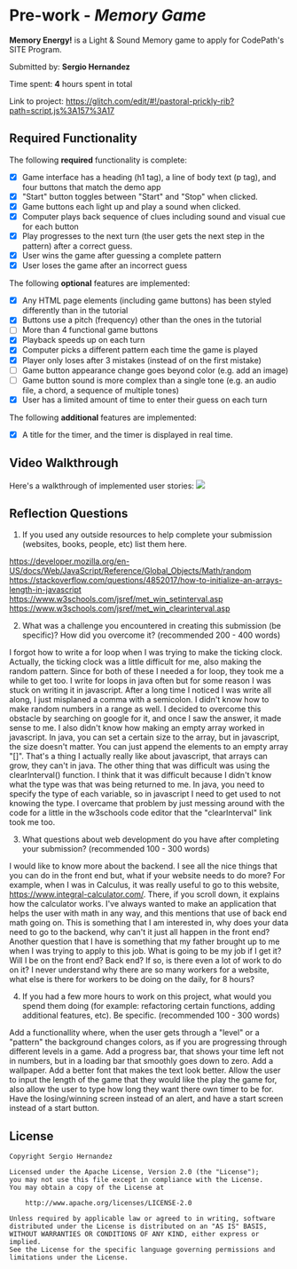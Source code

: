 # Pre-work - *Memory Game*

**Memory Energy!** is a Light & Sound Memory game to apply for CodePath's SITE Program. 

Submitted by: **Sergio Hernandez**

Time spent: **4** hours spent in total

Link to project: https://glitch.com/edit/#!/pastoral-prickly-rib?path=script.js%3A157%3A17

## Required Functionality

The following **required** functionality is complete:

* [x] Game interface has a heading (h1 tag), a line of body text (p tag), and four buttons that match the demo app
* [x] "Start" button toggles between "Start" and "Stop" when clicked. 
* [x] Game buttons each light up and play a sound when clicked. 
* [x] Computer plays back sequence of clues including sound and visual cue for each button
* [x] Play progresses to the next turn (the user gets the next step in the pattern) after a correct guess. 
* [x] User wins the game after guessing a complete pattern
* [x] User loses the game after an incorrect guess

The following **optional** features are implemented:

* [x] Any HTML page elements (including game buttons) has been styled differently than in the tutorial
* [x] Buttons use a pitch (frequency) other than the ones in the tutorial
* [ ] More than 4 functional game buttons
* [x] Playback speeds up on each turn
* [x] Computer picks a different pattern each time the game is played
* [x] Player only loses after 3 mistakes (instead of on the first mistake)
* [ ] Game button appearance change goes beyond color (e.g. add an image)
* [ ] Game button sound is more complex than a single tone (e.g. an audio file, a chord, a sequence of multiple tones)
* [x] User has a limited amount of time to enter their guess on each turn

The following **additional** features are implemented:

- [x] A title for the timer, and the timer is displayed in real time.

## Video Walkthrough

Here's a walkthrough of implemented user stories:
![](https://i.imgur.com/zPpFrzk.gif)



## Reflection Questions
1. If you used any outside resources to help complete your submission (websites, books, people, etc) list them here. 

https://developer.mozilla.org/en-US/docs/Web/JavaScript/Reference/Global_Objects/Math/random
https://stackoverflow.com/questions/4852017/how-to-initialize-an-arrays-length-in-javascript
https://www.w3schools.com/jsref/met_win_setinterval.asp
https://www.w3schools.com/jsref/met_win_clearinterval.asp

2. What was a challenge you encountered in creating this submission (be specific)? How did you overcome it? (recommended 200 - 400 words) 

I forgot how to write a for loop when I was trying to make the ticking clock. Actually, the ticking clock was a little difficult for me, also making the random pattern. Since for both of these I needed a for loop, they took me a while to get too. I write for loops in java often but for some reason I was stuck on writing it in javascript. After a long time I noticed I was write all along, I just misplaned a comma with a semicolon. I didn't know how to make random numbers in a range as well. I decided to overcome this obstacle by searching on google for it, and once I saw the answer, it made sense to me. I also didn't know how making an empty array worked in javascript. In java, you can set a certain size to the array, but in javascript, the size doesn't matter. You can just append the elements to an empty array "[]". That's a thing I actually really like about javascript, that arrays can grow, they can't in java. The other thing that was difficult was using the clearInterval() function. I think that it was difficult because I didn't know what the type was that was being returned to me. In java, you need to specify the type of each variable, so in javascript I need to get used to not knowing the type. I overcame that problem by just messing around with the code for a little in the w3schools code editor that the "clearInterval" link took me too. 

3. What questions about web development do you have after completing your submission? (recommended 100 - 300 words) 

I would like to know more about the backend. I see all the nice things that you can do in the front end but, what if your website needs to do more? For example, when I was in Calculus, it was really useful to go to this website, https://www.integral-calculator.com/. There, if you scroll down, it explains how the calculator works. I've always wanted to make an application that helps the user with math in any way, and this mentions that use of back end math going on. This is something that I am interested in, why does your data need to go to the backend, why can't it just all happen in the front end? Another question that I have is something that my father brought up to me when I was trying to apply to this job. What is going to be my job if I get it? Will I be on the front end? Back end? If so, is there even a lot of work to do on it? I never understand why there are so many workers for a website, what else is there for workers to be doing on the daily, for 8 hours?

4. If you had a few more hours to work on this project, what would you spend them doing (for example: refactoring certain functions, adding additional features, etc). Be specific. (recommended 100 - 300 words) 

Add a functionallity where, when the user gets through a "level" or a "pattern"
the background changes colors, as if you are progressing through different levels in a game.
Add a progress bar, that shows your time left not in numbers, but in a loading bar that smoothly goes down to zero.
Add a wallpaper. Add a better font that makes the text look better. Allow the user to input the length of the game that they
would like the play the game for, also allow the user to type how long they want there own timer to be for.
Have the losing/winning screen instead of an alert, and have a start screen instead of a start button.




## License

    Copyright Sergio Hernandez

    Licensed under the Apache License, Version 2.0 (the "License");
    you may not use this file except in compliance with the License.
    You may obtain a copy of the License at

        http://www.apache.org/licenses/LICENSE-2.0

    Unless required by applicable law or agreed to in writing, software
    distributed under the License is distributed on an "AS IS" BASIS,
    WITHOUT WARRANTIES OR CONDITIONS OF ANY KIND, either express or implied.
    See the License for the specific language governing permissions and
    limitations under the License.